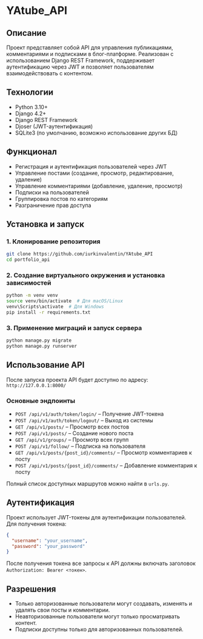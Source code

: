 # YAtube_API

## Описание

Проект представляет собой API для управления публикациями, комментариями и подписками в блог-платформе. Реализован с использованием Django REST Framework, поддерживает аутентификацию через JWT и позволяет пользователям взаимодействовать с контентом.

## Технологии

- Python 3.10+
- Django 4.2+
- Django REST Framework
- Djoser (JWT-аутентификация)
- SQLite3 (по умолчанию, возможно использование других БД)

## Функционал

- Регистрация и аутентификация пользователей через JWT
- Управление постами (создание, просмотр, редактирование, удаление)
- Управление комментариями (добавление, удаление, просмотр)
- Подписки на пользователей
- Группировка постов по категориям
- Разграничение прав доступа

## Установка и запуск

### 1. Клонирование репозитория
```bash
git clone https://github.com/iurkinvalentin/YAtube_API
cd portfolio_api
```

### 2. Создание виртуального окружения и установка зависимостей
```bash
python -m venv venv
source venv/bin/activate  # Для macOS/Linux
venv\Scripts\activate  # Для Windows
pip install -r requirements.txt
```

### 3. Применение миграций и запуск сервера
```bash
python manage.py migrate
python manage.py runserver
```

## Использование API

После запуска проекта API будет доступно по адресу: `http://127.0.0.1:8000/`

### Основные эндпоинты

- `POST /api/v1/auth/token/login/` – Получение JWT-токена
- `POST /api/v1/auth/token/logout/` – Выход из системы
- `GET /api/v1/posts/` – Просмотр всех постов
- `POST /api/v1/posts/` – Создание нового поста
- `GET /api/v1/groups/` – Просмотр всех групп
- `POST /api/v1/follow/` – Подписка на пользователя
- `GET /api/v1/posts/{post_id}/comments/` – Просмотр комментариев к посту
- `POST /api/v1/posts/{post_id}/comments/` – Добавление комментария к посту

Полный список доступных маршрутов можно найти в `urls.py`.

## Аутентификация

Проект использует JWT-токены для аутентификации пользователей. Для получения токена:

```json
{
  "username": "your_username",
  "password": "your_password"
}
```

После получения токена все запросы к API должны включать заголовок `Authorization: Bearer <токен>`.

## Разрешения

- Только авторизованные пользователи могут создавать, изменять и удалять свои посты и комментарии.
- Неавторизованные пользователи могут только просматривать контент.
- Подписки доступны только для авторизованных пользователей.


